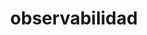 ---
title: observabilidad
menu:
  sidebar:
    name: Observabilidad
    identifier: observabilidad
    weight: 300
---